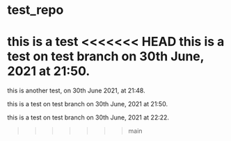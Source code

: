# test_repo

this is a test
<<<<<<< HEAD
this is a test on test branch on 30th June, 2021 at 21:50.
=======

this is another test, on 30th June 2021, at 21:48.

this is a test on test branch on 30th June, 2021 at 21:50.

this is a test on test branch on 30th June, 2021 at 22:22.
>>>>>>> main
